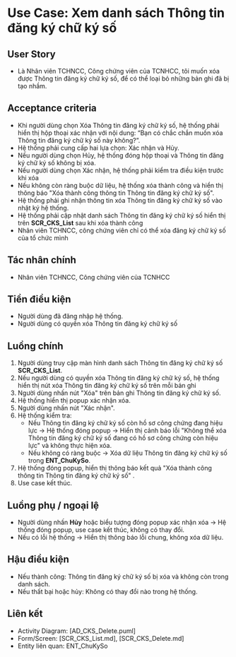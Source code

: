 # Use Case: Xem danh sách Thông tin đăng ký chữ ký số

## User Story
- Là Nhân viên TCHNCC, Công chứng viên của TCNHCC, tôi muốn xóa được Thông tin đăng ký chữ ký số, để có thể loại bỏ những bản ghi đã bị tạo nhầm.

## Acceptance criteria
- Khi người dùng chọn Xóa Thông tin đăng ký chữ ký số, hệ thống phải hiển thị hộp thoại xác nhận với nội dung: “Bạn có chắc chắn muốn xóa Thông tin đăng ký chữ ký số này không?”.
- Hệ thống phải cung cấp hai lựa chọn: Xác nhận và Hủy.
- Nếu người dùng chọn Hủy, hệ thống đóng hộp thoại và Thông tin đăng ký chữ ký số không bị xóa.
- Nếu người dùng chọn Xác nhận, hệ thống phải kiểm tra điều kiện trước khi xóa
- Nếu không còn ràng buộc dữ liệu, hệ thống xóa thành công và hiển thị thông báo "Xóa thành công thông tin Thông tin đăng ký chữ ký số".
- Hệ thống phải ghi nhận thông tin xóa Thông tin đăng ký chữ ký số vào nhật ký hệ thống. 
- Hệ thống phải cập nhật danh sách Thông tin đăng ký chữ ký số hiển thị trên **SCR_CKS_List** sau khi xóa thành công
- Nhân viên TCHNCC, công chứng viên chỉ có thể xóa đăng ký chữ ký số của tổ chức mình

## Tác nhân chính
- Nhân viên TCHNCC, Công chứng viên của TCNHCC

## Tiền điều kiện
- Người dùng đã đăng nhập hệ thống.
- Người dùng có quyền xóa Thông tin đăng ký chữ ký số

## Luồng chính
1. Người dùng truy cập màn hình danh sách Thông tin đăng ký chữ ký số **SCR_CKS_List**.  
2. Nếu người dùng có quyền xóa Thông tin đăng ký chữ ký số, hệ thống hiển thị nút xóa Thông tin đăng ký chữ ký số trên mỗi bản ghi
3. Người dùng nhấn nút "Xóa" trên bản ghi Thông tin đăng ký chữ ký số.  
3. Hệ thống hiển thị popup xác nhận xóa.  
4. Người dùng nhấn nút "Xác nhận".  
5. Hệ thống kiểm tra:  
   - Nếu Thông tin đăng ký chữ ký số còn hồ sơ công chứng đang hiệu lực → Hệ thống đóng popup → Hiển thị cảnh báo lỗi "Không thể xóa Thông tin đăng ký chữ ký số đang có hồ sơ công chứng còn hiệu lực"  và không thực hiện xóa.  
   - Nếu không có ràng buộc → Xóa dữ liệu Thông tin đăng ký chữ ký số trong **ENT_ChuKySo**.  
6. Hệ thống đóng popup, hiển thị thông báo kết quả "Xóa thành công thông tin Thông tin đăng ký chữ ký số" .  
7. Use case kết thúc. 

## Luồng phụ / ngoại lệ
- Người dùng nhấn **Hủy** hoặc biểu tượng đóng popup xác nhận xóa → Hệ thống đóng popup, use case kết thúc, không có thay đổi.  
- Nếu có lỗi hệ thống → Hiển thị thông báo lỗi chung, không xóa dữ liệu.  

## Hậu điều kiện
- Nếu thành công: Thông tin đăng ký chữ ký số bị xóa và không còn trong danh sách.  
- Nếu thất bại hoặc hủy: Không có thay đổi nào trong hệ thống.

## Liên kết
- Activity Diagram: [AD_CKS_Delete.puml]
- Form/Screen: [SCR_CKS_List.md], [SCR_CKS_Delete.md]
- Entity liên quan: ENT_ChuKySo
